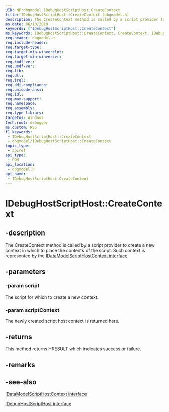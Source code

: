 ```yaml
---
UID: NF:dbgmodel.IDebugHostScriptHost.CreateContext
title: IDebugHostScriptHost::CreateContext (dbgmodel.h)
description: The CreateContext method is called by a script provider to create a new context in which to place the contents of the script.
ms.date: 06/10/2019
keywords: ["IDebugHostScriptHost::CreateContext"]
ms.keywords: IDebugHostScriptHost::CreateContext, CreateContext, IDebugHostScriptHost.CreateContext, IDebugHostScriptHost::CreateContext, IDebugHostScriptHost.CreateContext
req.header: dbgmodel.h
req.include-header: 
req.target-type: 
req.target-min-winverclnt: 
req.target-min-winversvr: 
req.kmdf-ver: 
req.umdf-ver: 
req.lib: 
req.dll: 
req.irql: 
req.ddi-compliance: 
req.unicode-ansi: 
req.idl: 
req.max-support: 
req.namespace: 
req.assembly: 
req.type-library: 
targetos: Windows
tech.root: debugger
ms.custom: RS5
f1_keywords:
 - IDebugHostScriptHost::CreateContext
 - dbgmodel/IDebugHostScriptHost::CreateContext
topic_type:
 - apiref
api_type:
 - COM
api_location:
 - dbgmodel.h
api_name:
 - IDebugHostScriptHost.CreateContext
---
```


# IDebugHostScriptHost::CreateContext


## -description

The CreateContext method is called by a script provider to create a new context in which to place the contents of the script. Such context is represented by the [IDataModelScriptHostContext interface](nn-dbgmodel-idatamodelscripthostcontext.md).

## -parameters

### -param script

The script for which to create a new context.

### -param scriptContext

The newly created script host context is returned here.

## -returns

This method returns HRESULT which indicates success or failure.

## -remarks

## -see-also

[IDataModelScriptHostContext interface](nn-dbgmodel-idatamodelscripthostcontext.md)

[IDebugHostScriptHost interface](nn-dbgmodel-idebughostscripthost.md)

